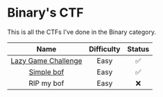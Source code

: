 # Binary's CTF

This is all the CTFs I've done in the Binary category.

|         Name        | Difficulty | Status |
|:-------------------:|:----------:|:------:|
| [Lazy Game Challenge](./Lazy%20Game%20Challenge/README.md) |    Easy    |    ✅   |
|      [Simple bof](./Simple%20bof/README.md)     |    Easy    |    ✅   |
|      RIP my bof     |    Easy    |    ❌    |